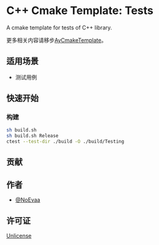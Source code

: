 # C++ Cmake Template: Tests

A cmake template for tests of C++ library.

更多相关内容请移步[AyCmakeTemplate](https://gitee.com/ayin-tech/ay-cmake-template)。

## 适用场景

- 测试用例

## 快速开始

### 构建

```bash
sh build.sh
sh build.sh Release
ctest --test-dir ./build -O ./build/Testing
```

## 贡献

## 作者

- [@NoEvaa](https://github.com/NoEvaa)

## 许可证

[Unlicense](LICENSE)

